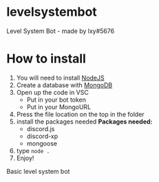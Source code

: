 # levelsystembot
Level System Bot - made by lxy#5676



# How to install
  1. You will need to install [NodeJS](https://nodejs.org/en/)
  2. Create a database with [MongoDB](https://www.mongodb.com/)
  3. Open up the code in VSC 
     * Put in your bot token
     * Put in your MongoURL
  4. Press the file location on the top in the folder
  5. install the packages needed
       **Packages needed:**
       * discord.js
       * discord-xp
       * mongoose
  7. type `node .`
  8. Enjoy!

Basic level system bot
